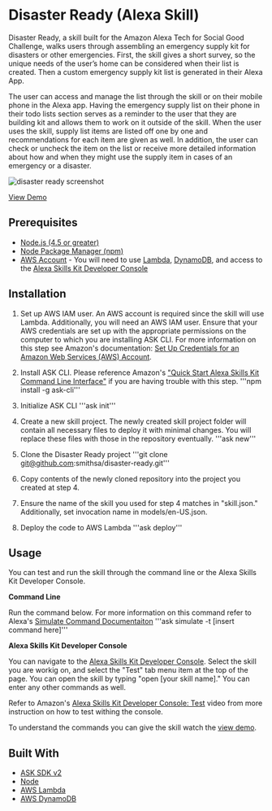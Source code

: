 # Disaster Ready (Alexa Skill)

Disaster Ready, a skill built for the Amazon Alexa Tech for Social Good Challenge, walks users through assembling an emergency supply kit for disasters or other emergencies. First, the skill gives a short survey, so the unique needs of the user’s home can be considered when their list is created. Then a custom emergency supply kit list is generated in their Alexa App.

The user can access and manage the list through the skill or on their mobile phone in the Alexa app. Having the emergency supply list on their phone in their todo lists section serves as a reminder to the user that they are building kit and allows them to work on it outside of the skill. When the user uses the skill, supply list items are listed off one by one and recommendations for each item are given as well. In addition, the user can check or uncheck the item on the list or receive more detailed information about how and when they might use the supply item in cases of an emergency or a disaster.

![disaster ready screenshot](https://s3.amazonaws.com/disasterready/in-use-screenshot.jpg)

[View Demo](https://youtu.be/Opmnp5Y1HdU)

## Prerequisites
*  [Node.js (4.5 or greater)](https://nodejs.org)
*  [Node Package Manager (npm)](https://www.npmjs.com/)
*  [AWS Account](https://aws.amazon.com/getting-started/) - You will need to use [Lambda](https://aws.amazon.com/lambda/), [DynamoDB](https://aws.amazon.com/dynamodb/), and access to the [Alexa Skills Kit Developer Console](https://developer.amazon.com/alexa/console/ask)

## Installation

1. Set up AWS IAM user. An AWS account is required since the skill will use Lambda. Additionally, you will need an AWS IAM user. Ensure that your AWS credentials are set up with the appropriate permissions on the computer to which you are installing ASK CLI. For more information on this step see Amazon's documentation: [Set Up Credentials for an Amazon Web Services (AWS) Account](https://developer.amazon.com/docs/smapi/set-up-credentials-for-an-amazon-web-services-account.html).

2. Install ASK CLI. Please reference Amazon's ["Quick Start Alexa Skills Kit Command Line Interface"](https://developer.amazon.com/docs/smapi/quick-start-alexa-skills-kit-command-line-interface.html) if you are having trouble with this step.
	'''npm install -g ask-cli'''

3. Initialize ASK CLI
	'''ask init'''

4. Create a new skill project. The newly created skill project folder will contain all necessary files to deploy it with minimal changes. You will replace these files with those in the repository eventually. 
	'''ask new'''

5. Clone the Disaster Ready project
	'''git clone git@github.com:smithsa/disaster-ready.git'''

6. Copy contents of the newly cloned repository into the project you created at step 4.

7. Ensure the name of the skill you used for step 4 matches in "skill.json." Additionally, set invocation name in models/en-US.json.

8. Deploy the code to AWS Lambda
	'''ask deploy'''

## Usage

You can test and run the skill through the command line or the Alexa Skills Kit Developer Console.

**Command Line**

Run the command below. For more information on this command refer to Alexa's [Simulate Command Documentaiton](https://developer.amazon.com/docs/smapi/ask-cli-command-reference.html#simulate-command)
'''ask simulate -t [insert command here]'''

**Alexa Skills Kit Developer Console**

You can navigate to the [Alexa Skills Kit Developer Console](https://developer.amazon.com/alexa/console/ask). Select the skill you are workig on, and select the "Test" tab menu item at the top of the page. You can open the skill by typing "open [your skill name]." You can enter any other commands as well.

Refer to Amazon's [Alexa Skills Kit Developer Console: Test](https://www.youtube.com/watch?v=lYImJ2H__BY) video from more instruction on how to test withing the console.

To understand the commands you can give the skill watch the [view demo](https://youtu.be/Opmnp5Y1HdU).

## Built With
*  [ASK SDK v2](https://github.com/alexa/alexa-skills-kit-sdk-for-nodejs)
*  [Node](https://nodejs.org)
*  [AWS Lambda](https://aws.amazon.com/lambda/)
*  [AWS DynamoDB](https://aws.amazon.com/dynamodb/)
